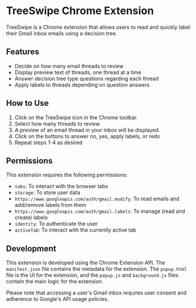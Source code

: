 # TreeSwipe Chrome Extension

TreeSwipe is a Chrome extension that allows users to read and quickly label their Gmail inbox emails using a decision tree. 

## Features

- Decide on how many email threads to review
- Display preview text of threads, one thread at a time
- Answer decision tree type questions regarding each thread
- Apply labels to threads depending on question answers

## How to Use

1. Click on the TreeSwipe icon in the Chrome toolbar.
2. Select how many threads to review
3. A preview of an email thread in your inbox will be displayed.
4. Click on the buttons to answer no, yes, apply labels, or redo
5. Repeat steps 1-4 as desired

## Permissions

This extension requires the following permissions:

- `tabs`: To interact with the browser tabs
- `storage`: To store user data
- `https://www.googleapis.com/auth/gmail.modify`: To read emails and add/remove labels from them
- `https://www.googleapis.com/auth/gmail.labels`: To manage (read and create) labels
- `identity`: To authenticate the user
- `activeTab`: To interact with the currently active tab

## Development

This extension is developed using the Chrome Extension API. The `manifest.json` file contains the metadata for the extension. The `popup.html` file is the UI for the extension, and the `popup.js` and `background.js` files contain the main logic for the extension.

Please note that accessing a user's Gmail inbox requires user consent and adherence to Google's API usage policies.